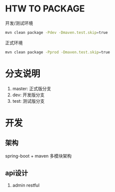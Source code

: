 # HTW TO PACKAGE

开发/测试环境

```bash
mvn clean package -Pdev -Dmaven.test.skip=true
```
正式环境
```bash
mvn clean package -Pprod -Dmaven.test.skip=true
```

# 分支说明
1. master: 正式版分支
1. dev: 开发版分支
1. test: 测试版分支

# 开发
## 架构
spring-boot + maven 多模块架构
## api设计
1. admin restful
